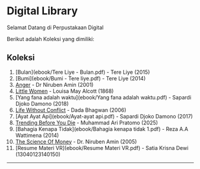 # Digital Library

Selamat Datang di Perpustakaan Digital

Berikut adalah Koleksi yang dimiliki:
## Koleksi

1. [Bulan](ebook/Tere Liye - Bulan.pdf) - Tere Liye (2015)
2. [Bumi](ebook/Bumi - Tere liye.pdf) - Tere Liye (2014)
3. [Anger](ebook/Anger.pdf) - Dr Niruben Amin (2001)
4. [Little Women](ebook/Little-Women.pdf) - Louisa May Alcott (1868)
5. [Yang fana adalah waktu](ebook/Yang fana adalah waktu.pdf) - Sapardi Djoko Damono  (2018)
6. [Life Without Conflict](ebook/Life-Without-Conflict.pdf) - Dada Bhagwan (2006)
7. [Ayat Ayat Api](ebook/Ayat-ayat api.pdf) - Sapardi Djoko Damono (2017)
8. [Trending Before You Die](ebook/TRENDING-BEFORE-YOU-DIE.pdf) - Muhammad Ari Pratomo (2025)
9. [Bahagia Kenapa Tidak](ebook/Bahagia kenapa tidak 1.pdf) - Reza A.A Wattimena (2014)
10. [The Science Of Money](ebook/The-Science-Of-Money.pdf) - Dr. Niruben Amin (2005)
11. [Resume Materi VR](ebook/Resume Materi VR.pdf) - Satia Krisna Dewi (13040123140150)

---
